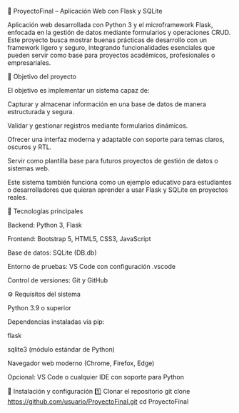 📑 ProyectoFinal – Aplicación Web con Flask y SQLite

Aplicación web desarrollada con Python 3 y el microframework Flask, enfocada en la gestión de datos mediante formularios y operaciones CRUD.
Este proyecto busca mostrar buenas prácticas de desarrollo con un framework ligero y seguro, integrando funcionalidades esenciales que pueden servir como base para proyectos académicos, profesionales o empresariales.

🌟 Objetivo del proyecto

El objetivo es implementar un sistema capaz de:

Capturar y almacenar información en una base de datos de manera estructurada y segura.

Validar y gestionar registros mediante formularios dinámicos.

Ofrecer una interfaz moderna y adaptable con soporte para temas claros, oscuros y RTL.

Servir como plantilla base para futuros proyectos de gestión de datos o sistemas web.

Este sistema también funciona como un ejemplo educativo para estudiantes o desarrolladores que quieran aprender a usar Flask y SQLite en proyectos reales.

🚀 Tecnologías principales

Backend: Python 3, Flask

Frontend: Bootstrap 5, HTML5, CSS3, JavaScript

Base de datos: SQLite (DB.db)

Entorno de pruebas: VS Code con configuración .vscode

Control de versiones: Git y GitHub

⚙️ Requisitos del sistema

Python 3.9 o superior

Dependencias instaladas vía pip:

flask

sqlite3 (módulo estándar de Python)

Navegador web moderno (Chrome, Firefox, Edge)

Opcional: VS Code o cualquier IDE con soporte para Python

🔧 Instalación y configuración
1️⃣ Clonar el repositorio
git clone https://github.com/usuario/ProyectoFinal.git
cd ProyectoFinal
